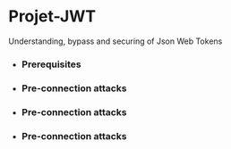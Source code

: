 # Projet-JWT
Understanding, bypass and securing of Json Web Tokens

* ### Prerequisites

* ### Pre-connection attacks

* ### Pre-connection attacks

* ### Pre-connection attacks
